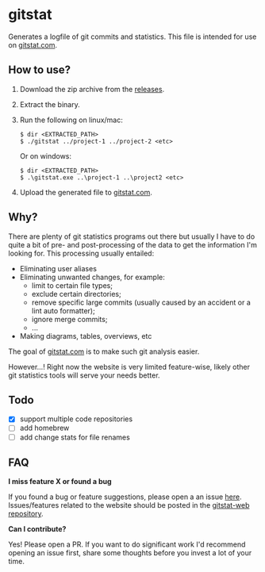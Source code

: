 # gitstat

Generates a logfile of git commits and statistics. This file is intended for use on [gitstat.com](https://gitstat.com).

## How to use?

1. Download the zip archive from the [releases](https://github.com/nielskrijger/gitstat/releases).
2. Extract the binary.
3. Run the following on linux/mac:

    ```
    $ dir <EXTRACTED_PATH>
    $ ./gitstat ../project-1 ../project-2 <etc>
    ```
    
   Or on windows:
   
   ```
   $ dir <EXTRACTED_PATH>
   $ .\gitstat.exe ..\project-1 ..\project2 <etc>
   ```
   
4. Upload the generated file to [gitstat.com](https://gitstat.com).

## Why?

There are plenty of git statistics programs out there but usually I have to do quite a bit of pre- and post-processing of the data to get the information I'm looking for. This processing usually entailed:

- Eliminating user aliases
- Eliminating unwanted changes, for example:
    - limit to certain file types;
    - exclude certain directories;
    - remove specific large commits (usually caused by an accident or a lint auto formatter);
    - ignore merge commits;
    - ...
- Making diagrams, tables, overviews, etc

The goal of [gitstat.com](https://gitstat.com) is to make such git analysis easier.

However...! Right now the website is very limited feature-wise, likely other git statistics tools will serve your needs better.

## Todo

- [x] support multiple code repositories
- [ ] add homebrew
- [ ] add change stats for file renames

## FAQ

__I miss feature X or found a bug__

If you found a bug or feature suggestions, please open a an issue [here](https://github.com/nielskrijger/gitstat/issues). Issues/features related to the website should be posted in the [gitstat-web repository](https://github.com/nielskrijger/gitstat-web). 

__Can I contribute?__

Yes! Please open a PR. If you want to do significant work I'd recommend opening an issue first, share some thoughts before you invest a lot of your time.
